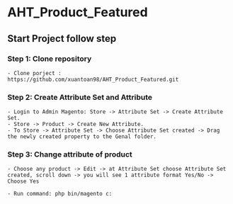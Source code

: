 # AHT_Product_Featured

## Start Project follow step

### Step 1: Clone repository
```git
- Clone porject : https://github.com/xuantoan98/AHT_Product_Featured.git
```

### Step 2: Create Attribute Set and Attribute
```
- Login to Admin Magento: Store -> Attribute Set -> Create Attribute Set.
- Store -> Product -> Create New Attribute.
- To Store -> Attribute Set -> Choose Attribute Set created -> Drag the newly created property to the Genal folder.
```

### Step 3: Change attribute of product
```
- Choose any product -> Edit -> at Attribute Set choose Attribute Set created, scroll down -> you will see 1 attribute format Yes/No -> Choose Yes

- Run command: php bin/magento c:
```
